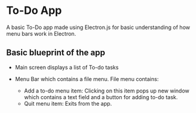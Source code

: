 # To-Do App

A basic To-Do app made using Electron.js for basic understanding of how menu bars work in Electron.

## Basic blueprint of the app

- Main screen displays a list of To-do tasks

- Menu Bar which contains a file menu. File menu contains:
  - Add a to-do menu item: Clicking on this item pops up new window which contains a text field and a button for adding to-do task.
  - Quit menu item: Exits from the app.
